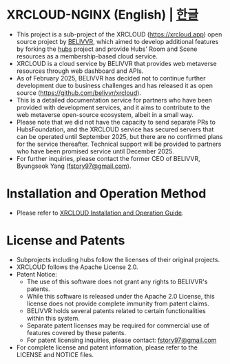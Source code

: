 # XRCLOUD-NGINX (English) | [한글](./README_ko.md)
* This project is a sub-project of the XRCLOUD (https://xrcloud.app) open source project by [BELIVVR](https://belivvr.com), which aimed to develop additional features by forking the [hubs](https://github.com/Hubs-Foundation) project and provide Hubs' Room and Scene resources as a membership-based cloud service.
* XRCLOUD is a cloud service by BELIVVR that provides web metaverse resources through web dashboard and APIs.
* As of February 2025, BELIVVR has decided not to continue further development due to business challenges and has released it as open source (https://github.com/belivvr/xrcloud).
* This is a detailed documentation service for partners who have been provided with development services, and it aims to contribute to the web metaverse open-source ecosystem, albeit in a small way.
* Please note that we did not have the capacity to send separate PRs to HubsFoundation, and the XRCLOUD service has secured servers that can be operated until September 2025, but there are no confirmed plans for the service thereafter. Technical support will be provided to partners who have been promised service until December 2025.
* For further inquiries, please contact the former CEO of BELIVVR, Byungseok Yang (fstory97@gmail.com).

# Installation and Operation Method
* Please refer to [XRCLOUD Installation and Operation Guide](https://github.com/belivvr/xrcloud/blob/main/docs/installation_guide_en.md).

# License and Patents
* Subprojects including hubs follow the licenses of their original projects.
* XRCLOUD follows the Apache License 2.0.
* Patent Notice:
  - The use of this software does not grant any rights to BELIVVR's patents.
  - While this software is released under the Apache 2.0 License, this license does not provide complete immunity from patent claims.
  - BELIVVR holds several patents related to certain functionalities within this system.
  - Separate patent licenses may be required for commercial use of features covered by these patents.
  - For patent licensing inquiries, please contact: fstory97@gmail.com
* For complete license and patent information, please refer to the LICENSE and NOTICE files.

